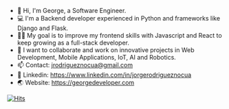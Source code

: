 - 👋 Hi, I'm George, a Software Engineer.
- 💻 I'm a Backend developer experienced in Python and frameworks like Django and Flask. 
- 👨‍🎓 My goal is to improve my frontend skills with Javascript and React to keep growing as a full-stack developer.
- 🤝 I want to collaborate and work on innovative projects in Web Development, Mobile Applications, IoT, AI and Robotics.
- 📫 Contact: jrodrigueznocua@gmail.com
- 🔗 Linkedin: https://www.linkedin.com/in/jorgerodrigueznocua
- 🌏 Website: https://georgedeveloper.com

[![Hits](https://hits.seeyoufarm.com/api/count/incr/badge.svg?tab=repositories&url=https%3A%2F%2Fgithub.com%2Fjrodriguez19&count_bg=%2379C83D&title_bg=%23555555&icon=&icon_color=%23E7E7E7&title=hits&edge_flat=false)](https://hits.seeyoufarm.com)

<!---
jrodriguez19/jrodriguez19 is a ✨ special ✨ repository because its `README.md` (this file) appears on your GitHub profile.
You can click the Preview link to take a look at your changes.
--->
